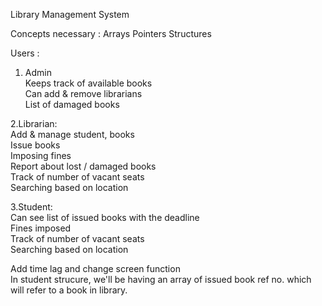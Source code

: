 Library Management System

Concepts necessary : 
Arrays
Pointers
Structures


Users : 
1. Admin  <br />
  Keeps track of available books <br />
  Can add & remove librarians <br />
  List of damaged books <br />

2.Librarian: <br />
  Add & manage student, books <br />
  Issue books <br />
  Imposing fines <br />
  Report about lost / damaged books <br />
  Track of number of vacant seats <br />
  Searching based on location <br />

3.Student: <br />
  Can see list of issued books with the deadline <br />
  Fines imposed <br />
  Track of number of vacant seats <br />
  Searching based on location <br />


Add time lag and change screen function <br />
In student strucure, we'll be having an array of issued book ref no. which will refer to a book in library.
